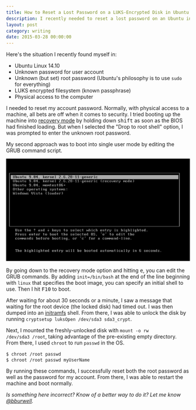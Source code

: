 ```yaml
---
title: How to Reset a Lost Password on a LUKS-Encrypted Disk in Ubuntu Linux
description: I recently needed to reset a lost password on an Ubuntu installation. But the LUKS encryption on the disk gave me some challenges. Here's what I did.
layout: post
category: writing
date: 2015-03-28 00:00:00
---
```


Here's the situation I recently found myself in:

* Ubuntu Linux 14.10
* Unknown password for user account
* Unknown (but set) root password (Ubuntu's philosophy is to use `sudo` for everything)
* LUKS encrypted filesystem (known passphrase)
* Physical access to the computer

<!--more-->

I needed to reset my account password. Normally, with physical access to a machine, all bets are off when it comes to security. I tried booting up the machine into [recovery mode](https://wiki.ubuntu.com/RecoveryMode) by holding down <kbd>shift</kbd> as soon as the BIOS had finished loading. But when I selected the "Drop to root shell" option, I was prompted to enter the unknown root password.

My second approach was to boot into single user mode by editing the GRUB command script.

<div class="center"><a href="/assets/images/ubuntu-grub.png"><img src="/assets/images/ubuntu-grub.png" alt="Ubuntu's GRUB menu"></a></div>

By going down to the recovery mode option and hitting <kbd>e</kbd>, you can edit the GRUB commands. By adding <code>init=/bin/bash</code> at the end of the line beginning with <code>linux</code> that specifies the boot image, you can specify an initial shell to use. Then I hit <kbd>F10</kbd> to boot.

After waiting for about 30 seconds or a minute, I saw a message that waiting for the root device (the locked disk) had timed out. I was then dumped into an [initramfs](https://wiki.ubuntu.com/Initramfs) shell. From there, I was able to unlock the disk by running <code>cryptsetup luksOpen /dev/sda3 sda3_crypt</code>.

Next, I mounted the freshly-unlocked disk with <code>mount -o rw /dev/sda3 /root</code>, taking advantage of the pre-existing empty directory. From there, I used <code>chroot</code> to run <code>passwd</code> in the OS.

    $ chroot /root passwd
    $ chroot /root passwd myUserName

By running these commands, I successfully reset both the root password as well as the password for my account. From there, I was able to restart the machine and boot normally.

*Is something here incorrect? Know of a better way to do it? Let me know [@bburwell](https://twitter.com/bburwell).*
